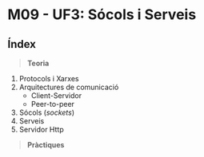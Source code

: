 # M09 - UF3: Sócols i Serveis

## Índex

> **Teoria**
1. Protocols i Xarxes
2. Arquitectures de comunicació
    * Client-Servidor
    * Peer-to-peer
4. Sócols (*sockets*)
5. Serveis
6. Servidor Http


> **Pràctiques**
